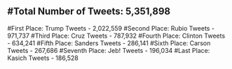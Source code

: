 #Total Number of Tweets: 5,351,898 
---
#First Place: Trump Tweets - 2,022,559
#Second Place: Rubio Tweets - 971,737
#Third Place: Cruz Tweets - 787,932
#Fourth Place: Clinton Tweets - 634,241
#Fifth Place: Sanders Tweets - 286,141
#Sixth Place: Carson Tweets - 267,686
#Seventh Place: Jeb! Tweets - 196,034
#Last Place: Kasich Tweets - 186,528
